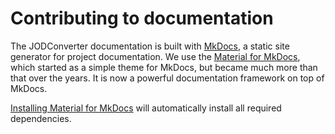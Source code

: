# Contributing to documentation

The JODConverter documentation is built with [MkDocs](https://www.mkdocs.org/), a static site generator for project
documentation. We use the [Material for MkDocs](https://squidfunk.github.io/mkdocs-material/), which started as a
simple theme for MkDocs, but became much more than that over the years. It is now a powerful documentation framework
on top of MkDocs.

[Installing Material for MkDocs](https://squidfunk.github.io/mkdocs-material/getting-started/#installation) will
automatically install all required dependencies.